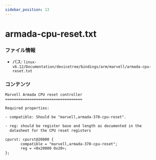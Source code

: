 ```yaml
---
sidebar_position: 13
---
```

# armada-cpu-reset.txt

### ファイル情報

- パス: `linux-v6.12/Documentation/devicetree/bindings/arm/marvell/armada-cpu-reset.txt`

### コンテンツ

```txt
Marvell Armada CPU reset controller
===================================

Required properties:

- compatible: Should be "marvell,armada-370-cpu-reset".

- reg: should be register base and length as documented in the
  datasheet for the CPU reset registers

cpurst: cpurst@20800 {
       compatible = "marvell,armada-370-cpu-reset";
       reg = <0x20800 0x20>;
};

```
